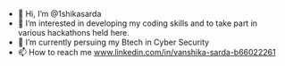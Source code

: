 - 👋 Hi, I’m @1shikasarda
- 👀 I’m interested in developing my coding skills and to take part in various hackathons held here.
- 🌱 I’m currently persuing my Btech in Cyber Security
- 📫 How to reach me www.linkedin.com/in/vanshika-sarda-b66022261


<!---
1shikasarda/1shikasarda is a ✨ special ✨ repository because its `README.md` (this file) appears on your GitHub profile.
You can click the Preview link to take a look at your changes.
--->
